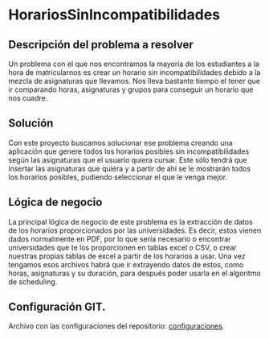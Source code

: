 # HorariosSinIncompatibilidades

## Descripción del problema a resolver

Un problema con el que nos encontramos la mayoría de los estudiantes a la hora de matricularnos es crear un horario sin incompatibilidades debido a la mezcla de asignaturas que llevamos. Nos lleva bastante tiempo el tener que ir comparando horas, asignaturas y grupos para conseguir un horario que nos cuadre.

## Solución

Con este proyecto buscamos solucionar ese problema creando una aplicación que genere todos los horarios posibles sin incompatibilidades según las asignaturas que el usuario quiera cursar. Este sólo tendrá que insertar las asignaturas que quiera y a partir de ahí se le mostrarán todos los horarios posibles, pudiendo seleccionar el que le venga mejor.

## Lógica de negocio

La principal lógica de negocio de este problema es la extracción de datos de los horarios proporcionados por las universidades. Es decir, estos vienen dados normalmente en PDF, por lo que sería necesario o encontrar universidades que te los proporcionen en tablas excel o CSV, o crear nuestras propias tablas de excel a partir de los horarios a usar. Una vez tengamos esos archivos habrá que ir extrayendo datos de estos, como horas, asignaturas y su duración, para después poder usarla en el algoritmo de scheduling.

## Configuración GIT.

Archivo con las configuraciones del repositorio: [configuraciones](https://github.com/chowfie/PROBLEM/blob/main/Objetivo0/configuraciones.md).
